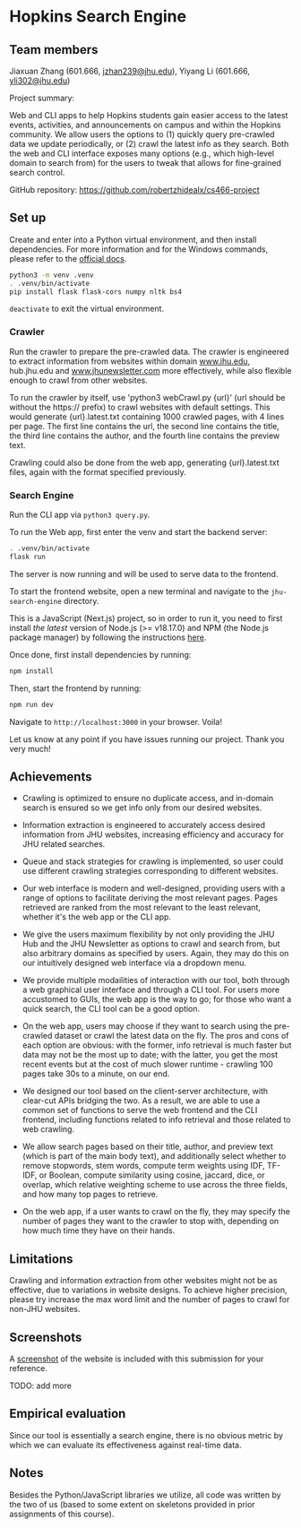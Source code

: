 # Hopkins Search Engine

## Team members

Jiaxuan Zhang (601.666, jzhan239@jhu.edu), Yiyang Li (601.666, yli302@jhu.edu)

Project summary:

Web and CLI apps to help Hopkins students gain easier access to the latest
events, activities, and announcements on campus and within the Hopkins
community. We allow users the options to (1) quickly query pre-crawled data we
update periodically, or (2) crawl the latest info as they search. Both the web
and CLI interface exposes many options (e.g., which high-level domain to search
from) for the users to tweak that allows for fine-grained search control.

GitHub repository: https://github.com/robertzhidealx/cs466-project

## Set up

Create and enter into a Python virtual environment, and then install
dependencies. For more information and for the Windows commands, please refer to
the [official docs](https://flask.palletsprojects.com/en/3.0.x/installation).

```bash
python3 -m venv .venv
. .venv/bin/activate
pip install flask flask-cors numpy nltk bs4
```

`deactivate` to exit the virtual environment.

### Crawler

Run the crawler to prepare the pre-crawled data. The crawler is engineered to 
extract information from websites within domain www.jhu.edu, hub.jhu.edu and 
www.jhunewsletter.com more effectively, while also flexible enough to crawl from
other websites.

To run the crawler by itself, use 'python3 webCrawl.py {url}' (url should be
without the https:// prefix) to crawl websites with default settings. This would
generate {url}.latest.txt containing 1000 crawled pages, with 4 lines per page.  The
first line contains the url, the second line contains the title, the third line
contains the author, and the fourth line contains the preview text.

Crawling could also be done from the web app, generating {url}.latest.txt files,
again with the format specified previously.

### Search Engine

Run the CLI app via `python3 query.py`.

To run the Web app, first enter the venv and start the backend server:

```bash 
. .venv/bin/activate
flask run
```

The server is now running and will be used to serve data to the frontend.

To start the frontend website, open a new terminal and navigate to the
`jhu-search-engine` directory.

This is a JavaScript (Next.js) project, so in order to run it, you need to first
install _the latest_ version of Node.js (>= v18.17.0) and NPM (the Node.js
package manager) by following the instructions
[here](https://docs.npmjs.com/downloading-and-installing-node-js-and-npm).

Once done, first install dependencies by running:

```bash
npm install
```

Then, start the frontend by running:

```bash
npm run dev
```

Navigate to `http://localhost:3000` in your browser. Voila!

Let us know at any point if you have issues running our project. Thank you very
much!

## Achievements
- Crawling is optimized to ensure no duplicate access, and in-domain search is ensured
  so we get info only from our desired websites.

- Information extraction is engineered to accurately access desired information
  from JHU websites, increasing efficiency and accuracy for JHU related searches.

- Queue and stack strategies for crawling is implemented, so user could use different
  crawling strategies corresponding to different websites.

- Our web interface is modern and well-designed, providing users with a range of
  options to facilitate deriving the most relevant pages. Pages retrieved are
  ranked from the most relevant to the least relevant, whether it's the web app
  or the CLI app.

- We give the users maximum flexibility by not only providing the JHU Hub and
  the JHU Newsletter as options to crawl and search from, but also arbitrary
  domains as specified by users. Again, they may do this on our intuitively
  designed web interface via a dropdown menu.

- We provide multiple modailities of interaction with our tool, both through a
  web graphical user interface and through a CLI tool. For users more accustomed
  to GUIs, the web app is the way to go; for those who want a quick search, the
  CLI tool can be a good option.

- On the web app, users may choose if they want to search using the pre-crawled
  dataset or crawl the latest data on the fly. The pros and cons of each option
  are obvious: with the former, info retrieval is much faster but data may not
  be the most up to date; with the latter, you get the most recent events but at
  the cost of much slower runtime - crawling 100 pages take 30s to a minute, on
  our end.

- We designed our tool based on the client-server architecture, with clear-cut
  APIs bridging the two. As a result, we are able to use a common set of
  functions to serve the web frontend and the CLI frontend, including functions
  related to info retrieval and those related to web crawling.

- We allow search pages based on their title, author, and preview text (which is
  part of the main body text), and additionally select whether to remove
  stopwords, stem words, compute term weights using IDF, TF-IDF, or Boolean,
  compute similarity using cosine, jaccard, dice, or overlap, which relative
  weighting scheme to use across the three fields, and how many top pages to
  retrieve.

- On the web app, if a user wants to crawl on the fly, they may specify the
  number of pages they want to the crawler to stop with, depending on how much
  time they have on their hands.

## Limitations

Crawling and information extraction from other websites might not be as effective, due to
variations in website designs. To achieve higher precision, please try increase the max word
limit and the number of pages to crawl for non-JHU websites.

## Screenshots

A [screenshot](./webapp.png) of the website is included with this
submission for your reference.

TODO: add more

## Empirical evaluation

Since our tool is essentially a search engine, there is no obvious metric by
which we can evaluate its effectiveness against real-time data.

## Notes

Besides the Python/JavaScript libraries we utilize, all code was written by the
two of us (based to some extent on skeletons provided in prior assignments of
this course). 
